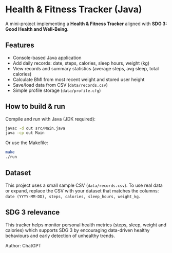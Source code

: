 # Health & Fitness Tracker (Java)

A mini-project implementing a **Health & Fitness Tracker** aligned with **SDG 3: Good Health and Well-Being**.

## Features
- Console-based Java application
- Add daily records: date, steps, calories, sleep hours, weight (kg)
- View records and summary statistics (average steps, avg sleep, total calories)
- Calculate BMI from most recent weight and stored user height
- Save/load data from CSV (`data/records.csv`)
- Simple profile storage (`data/profile.cfg`)

## How to build & run
Compile and run with Java (JDK required):
```bash
javac -d out src/Main.java
java -cp out Main
```

Or use the Makefile:
```bash
make
./run
```

## Dataset
This project uses a small sample CSV (`data/records.csv`). To use real data or expand, replace the CSV with your dataset that matches the columns:
`date (YYYY-MM-DD), steps, calories, sleep_hours, weight_kg`.

## SDG 3 relevance
This tracker helps monitor personal health metrics (steps, sleep, weight and calories) which supports SDG 3 by encouraging data-driven healthy behaviours and early detection of unhealthy trends.

Author: ChatGPT